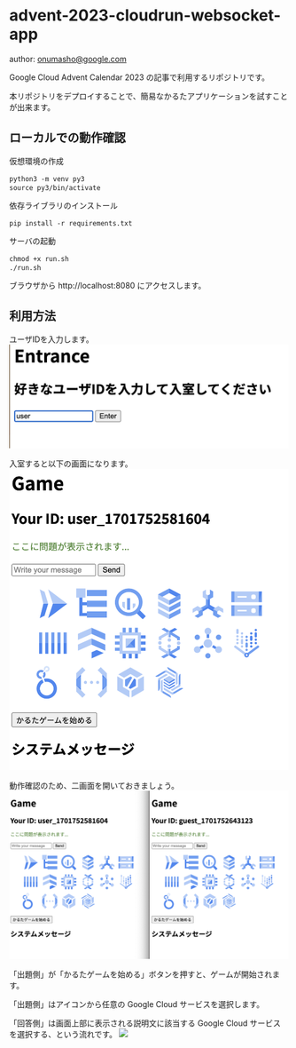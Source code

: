 # advent-2023-cloudrun-websocket-app
author: onumasho@google.com

Google Cloud Advent Calendar 2023 の記事で利用するリポジトリです。

本リポジトリをデプロイすることで、簡易なかるたアプリケーションを試すことが出来ます。

## ローカルでの動作確認

仮想環境の作成
```
python3 -m venv py3
source py3/bin/activate
```

依存ライブラリのインストール
```
pip install -r requirements.txt
```

サーバの起動
```
chmod +x run.sh
./run.sh
```

ブラウザから http://localhost:8080 にアクセスします。

## 利用方法

ユーザIDを入力します。
![](https://github.com/shonuma/advent-2023-cloudrun-websocket-app/blob/bb29344a56a8d040bcd3ef26859e0edc3062256b/docs/00_entrance.png)

入室すると以下の画面になります。
![](https://github.com/shonuma/advent-2023-cloudrun-websocket-app/blob/bb29344a56a8d040bcd3ef26859e0edc3062256b/docs/01_room.png)

動作確認のため、二画面を開いておきましょう。
![](https://github.com/shonuma/advent-2023-cloudrun-websocket-app/blob/bb29344a56a8d040bcd3ef26859e0edc3062256b/docs/02_user_and_guest.png)

「出題側」が「かるたゲームを始める」ボタンを押すと、ゲームが開始されます。

「出題側」はアイコンから任意の Google Cloud サービスを選択します。

「回答側」は画面上部に表示される説明文に該当する Google Cloud サービスを選択する、という流れです。
![](https://github.com/shonuma/advent-2023-cloudrun-websocket-app/blob/bb29344a56a8d040bcd3ef26859e0edc3062256b/docs/output.gif)
